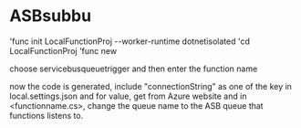 # ASBsubbu

'func init LocalFunctionProj --worker-runtime dotnetisolated
'cd LocalFunctionProj
'func new 

choose servicebusqueuetrigger
and then enter the function name 

now the code is generated, include "connectionString" as one of the key in local.settings.json and for value, get from Azure website
and in <functionname.cs>, change the queue name to the ASB queue that functions listens to. 
